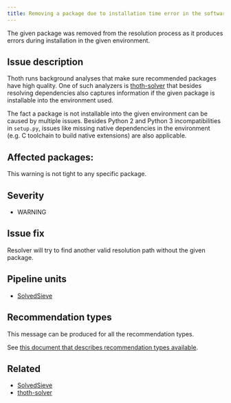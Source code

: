 ```yaml
---
title: Removing a package due to installation time error in the software environment
---
```


The given package was removed from the resolution process as it produces errors
during installation in the given environment.

## Issue description

Thoth runs background analyses that make sure recommended packages have high
quality. One of such analyzers is [thoth-solver][2] that besides resolving
dependencies also captures information if the given package is installable into
the environment used.

The fact a package is not installable into the given environment can be caused
by multiple issues. Besides Python 2 and Python 3 incompatibilities in
``setup.py``, issues like missing native dependencies in the environment (e.g.
C toolchain to build native extensions) are also applicable.

## Affected packages:

This warning is not tight to any specific package.

## Severity

 * WARNING

## Issue fix

Resolver will try to find another valid resolution path without the given
package.

## Pipeline units

 * [SolvedSieve](https://thoth-station.ninja/docs/developers/adviser/thoth.adviser.sieves.html#thoth.adviser.sieves.solved.SolvedSieve)

## Recommendation types

This message can be produced for all the recommendation types.

See [this document that describes recommendation types
available](http://thoth-station.ninja/recommendation-types).

## Related

 * [SolvedSieve][1]
 * [thoth-solver][2]

[1]: https://thoth-station.ninja/docs/developers/adviser/thoth.adviser.sieves.html#thoth.adviser.sieves.solved.SolvedSieve
[2]: https://github.com/thoth-station/solver
